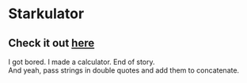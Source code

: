 # Starkulator 
## Check it out [here](http://shaji-stark.me/Starkulator/)
I got bored. I made a calculator. End of story.
<br>And yeah, pass strings in double quotes and add them to concatenate.
